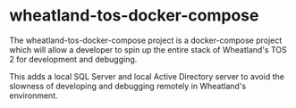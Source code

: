 # wheatland-tos-docker-compose

The wheatland-tos-docker-compose project is a docker-compose project which
will allow a developer to spin up the entire stack of Wheatland's TOS 2 for
development and debugging.

This adds a local SQL Server and local Active Directory server to avoid the
slowness of developing and debugging remotely in Wheatland's environment.